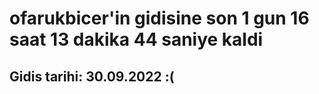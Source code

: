 # ofarukbicer'in gidisine son 1 gun 16 saat 13 dakika 44 saniye kaldi

## Gidis tarihi: 30.09.2022 :(